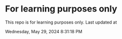 # For learning purposes only
This repo is for learning purposes only.
Last updated at

Wednesday, May 29, 2024 8:31:18 PM

